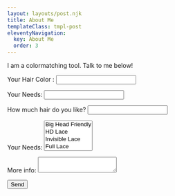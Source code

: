 ```yaml
---
layout: layouts/post.njk
title: About Me
templateClass: tmpl-post
eleventyNavigation:
  key: About Me
  order: 3
---
```


<p>I am a colormatching tool. Talk to me below! <p>


<div id="pizzaOrder">
<form name="contact" method="POST" data-netlify-recaptcha="true" data-netlify="true"   netlify-honeypot="bot-field" >
  <p>
    <label>Your Hair Color : <input type="text" name="hair-color" /></label>
  </p>
  <div data-netlify-recaptcha="true"></div>
  <p>
    <label>Your Needs: <input type="text" name="needs" /></label>
  </p>
   <p class="hidden">
    <label>
      How much hair do you like? <input name="bot-field" />
    </label>
  </p>
  <p>
    <label>Your Needs: <select name="role[]" multiple>
      <option value="big head">Big Head Friendly</option>
      <option value="hd lace">HD Lace</option>
       <option value="invisible lace">Invisible Lace</option>
        <option value="360 lace">Full Lace</option>
         <option value="budet friendly">Cheap</option>
    </select></label>
  </p>
  <p>
    <label>More info: <textarea name="message"></textarea></label>
  </p>
  <p>
    <button type="submit">Send</button>
  </p>
</form>
</div>

<script>
  document
  .querySelector("form")
  .addEventListener("submit", handleSubmit);

const handleSubmit = (e) => {
  e.preventDefault();
  let myForm = document.getElementById("pizzaOrder");
  let formData = new FormData(myForm);
  fetch("/", {
    method: "POST",
    headers: { "Content-Type": "application/x-www-form-urlencoded" },
    body: new URLSearchParams(formData).toString(),
  })
    .then(() => console.log("Form successfully submitted"))
    .catch((error) => alert(error));
};
</script>
